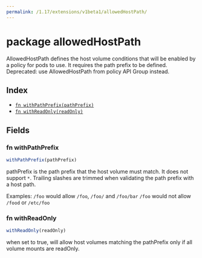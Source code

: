 ```yaml
---
permalink: /1.17/extensions/v1beta1/allowedHostPath/
---
```


# package allowedHostPath

AllowedHostPath defines the host volume conditions that will be enabled by a policy for pods to use. It requires the path prefix to be defined. Deprecated: use AllowedHostPath from policy API Group instead.

## Index

* [`fn withPathPrefix(pathPrefix)`](#fn-withpathprefix)
* [`fn withReadOnly(readOnly)`](#fn-withreadonly)

## Fields

### fn withPathPrefix

```ts
withPathPrefix(pathPrefix)
```

pathPrefix is the path prefix that the host volume must match. It does not support `*`. Trailing slashes are trimmed when validating the path prefix with a host path.

Examples: `/foo` would allow `/foo`, `/foo/` and `/foo/bar` `/foo` would not allow `/food` or `/etc/foo`

### fn withReadOnly

```ts
withReadOnly(readOnly)
```

when set to true, will allow host volumes matching the pathPrefix only if all volume mounts are readOnly.